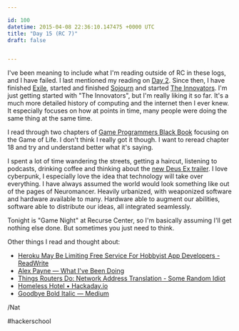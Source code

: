 ```yaml
---

id: 100
datetime: 2015-04-08 22:36:10.147475 +0000 UTC
title: "Day 15 (RC 7)"
draft: false


---
```


I've been meaning to include what I'm reading outside of RC in these logs, and I have failed. I last mentioned my reading on [Day 2](https://writing.natwelch.com/post/87). Since then, I have finished [Exile](https://www.goodreads.com/book/show/66678.Exile), started and finished [Sojourn](https://www.goodreads.com/book/show/66695.Sojourn) and started [The Innovators](https://www.goodreads.com/book/show/21856367-the-innovators). I'm just getting started with "The Innovators", but I'm really liking it so far. It's a much more detailed history of computing and the internet then I ever knew. It especially focuses on how at points in time, many people were doing the same thing at the same time.

I read through two chapters of [Game Programmers Black Book](http://www.gamedev.net/page/resources/_/technical/graphics-programming-and-theory/graphics-programming-black-book-r1698) focusing on the Game of Life. I don't think I really got it though. I want to reread chapter 18 and try and understand better what it's saying.

I spent a lot of time wandering the streets, getting a haircut, listening to podcasts, drinking coffee and thinking about the [new Deus Ex trailer](https://www.youtube.com/watch?v=syywnSpIVok). I love cyberpunk, I especially love the idea that technology will take over everything. I have always assumed the world would look something like out of the pages of Neuromancer. Heavily urbanized, with weaponized software and hardware available to many. Hardware able to augment our abilities, software able to distribute our ideas, all integrated seamlessly.

Tonight is "Game Night" at Recurse Center, so I'm basically assuming I'll get nothing else done. But sometimes you just need to think.

Other things I read and thought about:

 - [Heroku May Be Limiting Free Service For Hobbyist App Developers - ReadWrite](http://readwrite.com/2015/04/01/heroku-price-hike-rumor)
 - [Alex Payne — What I've Been Doing](https://al3x.net/2015/01/30/what-ive-been-doing.html)
 - [Things Routers Do: Network Address Translation - Some Random Idiot](http://www.somerandomidiot.com/blog/2015/04/05/things-routers-do-network-address-translation/)
 - [Homeless Hotel • Hackaday.io](http://hackaday.io/project/5124-homeless-hotel)
 - [Goodbye Bold Italic — Medium](https://medium.com/@jennifermaerz/goodbye-bold-italic-91bf9ca5c1a0)

/Nat

#hackerschool
